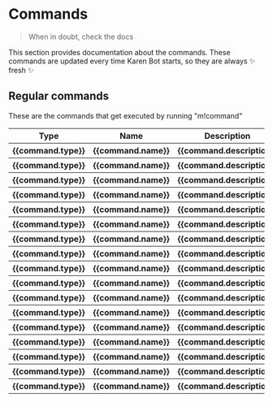 # Commands
> When in doubt, check the docs

This section provides documentation about the commands. These commands are updated every time Karen Bot starts, so they are always ✨ fresh ✨

## Regular commands
These are the commands that get executed by running "m!command"
<div id="commandsDiv">
	<table class="sortable">
		<tr>
			<th>Type</th>
			<th>Name</th>
			<th>Description</th>
		</tr>
		<tr v-for="command in commandsObj">
			<th v-if="command.type == 'Search'">{{command.type}}</th>
			<th v-if="command.type == 'Search'">{{command.name}}</th>
			<th v-if="command.type == 'Search'">{{command.description}}</th>
		</tr>
		<tr v-for="command in commandsObj">
			<th v-if="command.type == 'Moderation'">{{command.type}}</th>
			<th v-if="command.type == 'Moderation'">{{command.name}}</th>
			<th v-if="command.type == 'Moderation'">{{command.description}}</th>
		</tr>
		<tr v-for="command in commandsObj">
			<th v-if="command.type == 'Utility'">{{command.type}}</th>
			<th v-if="command.type == 'Utility'">{{command.name}}</th>
			<th v-if="command.type == 'Utility'">{{command.description}}</th>
		</tr>
		<tr v-for="command in commandsObj">
			<th v-if="command.type == 'User'">{{command.type}}</th>
			<th v-if="command.type == 'User'">{{command.name}}</th>
			<th v-if="command.type == 'User'">{{command.description}}</th>
		</tr>
		<tr v-for="command in commandsObj">
			<th v-if="command.type == 'Image'">{{command.type}}</th>
			<th v-if="command.type == 'Image'">{{command.name}}</th>
			<th v-if="command.type == 'Image'">{{command.description}}</th>
		</tr>
		<tr v-for="command in commandsObj">
			<th v-if="command.type == 'Reddit'">{{command.type}}</th>
			<th v-if="command.type == 'Reddit'">{{command.name}}</th>
			<th v-if="command.type == 'Reddit'">{{command.description}}</th>
		</tr>
		<tr v-for="command in commandsObj">
			<th v-if="command.type == 'Settings'">{{command.type}}</th>
			<th v-if="command.type == 'Settings'">{{command.name}}</th>
			<th v-if="command.type == 'Settings'">{{command.description}}</th>
		</tr>
		<tr v-for="command in commandsObj">
			<th v-if="command.type == 'Text'">{{command.type}}</th>
			<th v-if="command.type == 'Text'">{{command.name}}</th>
			<th v-if="command.type == 'Text'">{{command.description}}</th>
		</tr>
		<tr v-for="command in commandsObj">
			<th v-if="command.type == 'NSFW'">{{command.type}}</th>
			<th v-if="command.type == 'NSFW'">{{command.name}}</th>
			<th v-if="command.type == 'NSFW'">{{command.description}}</th>
		</tr>
		<tr v-for="command in commandsObj">
			<th v-if="command.type == 'Fun'">{{command.type}}</th>
			<th v-if="command.type == 'Fun'">{{command.name}}</th>
			<th v-if="command.type == 'Fun'">{{command.description}}</th>
		</tr>
		<tr v-for="command in commandsObj">
			<th v-if="command.type == 'Misc'">{{command.type}}</th>
			<th v-if="command.type == 'Misc'">{{command.name}}</th>
			<th v-if="command.type == 'Misc'">{{command.description}}</th>
		</tr>
		<tr v-for="command in commandsObj">
			<th v-if="command.type == 'Currency'">{{command.type}}</th>
			<th v-if="command.type == 'Currency'">{{command.name}}</th>
			<th v-if="command.type == 'Currency'">{{command.description}}</th>
		</tr>
		<tr v-for="command in commandsObj">
			<th v-if="command.type == 'Emoji'">{{command.type}}</th>
			<th v-if="command.type == 'Emoji'">{{command.name}}</th>
			<th v-if="command.type == 'Emoji'">{{command.description}}</th>
		</tr>
		<tr v-for="command in commandsObj">
			<th v-if="command.type == 'Music'">{{command.type}}</th>
			<th v-if="command.type == 'Music'">{{command.name}}</th>
			<th v-if="command.type == 'Music'">{{command.description}}</th>
		</tr>
		<tr v-for="command in commandsObj">
			<th v-if="command.type == 'Settings'">{{command.type}}</th>
			<th v-if="command.type == 'Settings'">{{command.name}}</th>
			<th v-if="command.type == 'Settings'">{{command.description}}</th>
		</tr>
		<tr v-for="command in commandsObj">
			<th v-if="command.type == 'Under Development'">{{command.type}}</th>
			<th v-if="command.type == 'Under Development'">{{command.name}}</th>
			<th v-if="command.type == 'Under Development'">{{command.description}}</th>
		</tr>
		<tr v-for="command in commandsObj">
			<th v-if="command.type == 'Uncategorized'">{{command.type}}</th>
			<th v-if="command.type == 'Uncategorized'">{{command.name}}</th>
			<th v-if="command.type == 'Uncategorized'">{{command.description}}</th>
		</tr>
	</table>
</div>